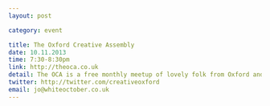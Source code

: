 ```yaml
---
layout: post

category: event

title: The Oxford Creative Assembly
date: 10.11.2013
time: 7:30-8:30pm
link: http://theoca.co.uk
detail: The OCA is a free monthly meetup of lovely folk from Oxford and the surrounding area. It's a chance to get together with like minded people for a range of informal talks and workshops around the common theme of creativity.
twitter: http://twitter.com/creativeoxford
email: jo@whiteoctober.co.uk
---
```

